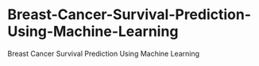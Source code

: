 # Breast-Cancer-Survival-Prediction-Using-Machine-Learning
Breast Cancer Survival Prediction Using Machine Learning
